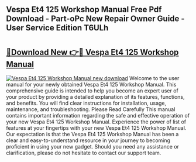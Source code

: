 ## Vespa Et4 125 Workshop Manual Free Pdf Download - Part-oPc New Repair Owner Guide - User Service Edition T6ULh

# <h2><a href="http://bc52820.oget.top/?id=Vespa+Et4+125+Workshop+Manual">🔗Download New 👉🔴 Vespa Et4 125 Workshop Manual</a></h2>

[![Vespa Et4 125 Workshop Manual new download](https://i.imgur.com/5g1atiW.png)](http://bc52820.oget.top/?id=Vespa+Et4+125+Workshop+Manual)
Welcome to the user manual for your newly obtained Vespa Et4 125 Workshop Manual. This comprehensive guide is intended to help you become an expert user of your product by providing a detailed explanation of its features, functions, and benefits. You will find clear instructions for installation, usage, maintenance, and troubleshooting. Please Read Carefully This manual contains important information regarding the safe and effective operation of your new Vespa Et4 125 Workshop Manual. Experience the power of list of features at your fingertips with your new Vespa Et4 125 Workshop Manual. Our expectation is that the Vespa Et4 125 Workshop Manual has been a clear and easy-to-understand resource in your journey to becoming proficient in using your new gadget. Should you need any assistance or clarification, please do not hesitate to contact our support team.
